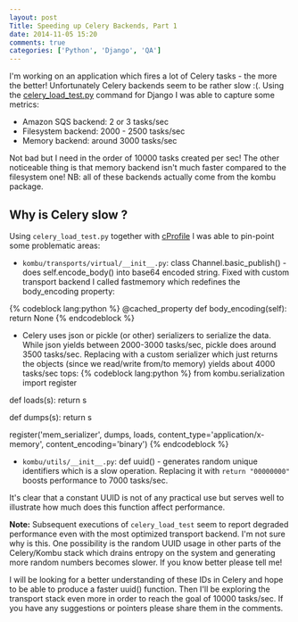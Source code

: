 ```yaml
---
layout: post
Title: Speeding up Celery Backends, Part 1
date: 2014-11-05 15:20
comments: true
categories: ['Python', 'Django', 'QA']
---
```


I'm working on an application which fires a lot of Celery tasks - the more
the better! Unfortunately Celery backends seem to be rather slow :(.
Using the [celery_load_test.py](https://gist.github.com/atodorov/0156cc41491a5e1ff953)
command for Django I was able to capture some metrics:

* Amazon SQS backend: 2 or 3 tasks/sec
* Filesystem backend: 2000 - 2500 tasks/sec
* Memory backend: around 3000 tasks/sec

Not bad but I need in the order of 10000 tasks created per sec!
The other noticeable thing is that memory backend isn't much faster compared to
the filesystem one! NB: all of these backends actually come from the kombu package.

Why is Celery slow ?
--------------------

Using `celery_load_test.py` together with 
[cProfile](/blog/2014/11/05/performance-profiling-in-python-with-cprofile/) I
was able to pin-point some problematic areas:

* `kombu/transports/virtual/__init__.py`: class Channel.basic_publish() - does
self.encode_body() into base64 encoded string. Fixed with custom transport backend
I called fastmemory which redefines the body_encoding property:

{% codeblock lang:python %}
    @cached_property
    def body_encoding(self):
        return None
{% endcodeblock %}

* Celery uses json or pickle (or other) serializers to serialize the data.
While json yields between 2000-3000 tasks/sec, pickle does around 3500 tasks/sec.
Replacing with a custom serializer which just returns
the objects (since we read/write from/to memory) yields about 4000 tasks/sec tops:
{% codeblock lang:python %}
from kombu.serialization import register

def loads(s):
    return s

def dumps(s):
    return s

register('mem_serializer', dumps, loads,
        content_type='application/x-memory',
        content_encoding='binary')
{% endcodeblock %}

* `kombu/utils/__init__.py`: def uuid() - generates random unique identifiers
which is a slow operation. Replacing it with `return "00000000"` boosts performance
to 7000 tasks/sec.

It's clear that a constant UUID is not of any practical use but serves well to illustrate
how much does this function affect performance. 

**Note:**
Subsequent executions of `celery_load_test` seem to report degraded performance even with
the most optimized transport backend. I'm not sure why is this. One possibility is the random
UUID usage in other parts of the Celery/Kombu stack which drains entropy on the system and
generating more random numbers becomes slower. If you know better please tell me!

I will be looking for a better understanding
of these IDs in Celery and hope to be able to produce a faster uuid() function. Then I'll be
exploring the transport stack even more in order to reach the goal of 10000 tasks/sec.
If you have any suggestions or pointers please share them in the comments.

